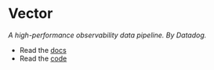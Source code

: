 # Vector

*A high-performance observability data pipeline. By Datadog.*

- Read the [docs](https://vector.dev/)
- Read the [code](https://github.com/vectordotdev/vector)